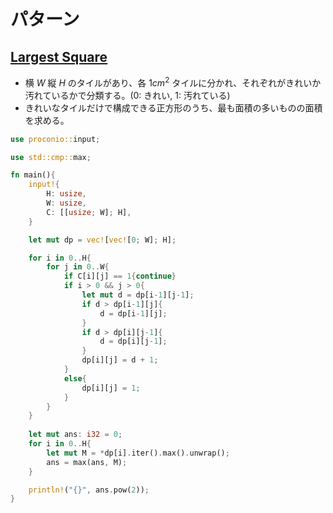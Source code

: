 <script type="text/x-mathjax-config">MathJax.Hub.Config({tex2jax:{inlineMath:[['\$','\$'],['\\(','\\)']],processEscapes:true},CommonHTML: {matchFontHeight:false}});</script>
<script type="text/javascript" async src="https://cdnjs.cloudflare.com/ajax/libs/mathjax/2.7.1/MathJax.js?config=TeX-MML-AM_CHTML"></script>

# パターン

## [Largest Square](https://onlinejudge.u-aizu.ac.jp/courses/library/7/DPL/3/DPL_3_A)
* 横 $W$ 縦 $H$ のタイルがあり、各 $1 cm^{2}$ タイルに分かれ、それぞれがきれいか汚れているかで分類する。(0: きれい, 1: 汚れている)
* きれいなタイルだけで構成できる正方形のうち、最も面積の多いものの面積を求める。

```rust
use proconio::input;

use std::cmp::max;

fn main(){
    input!{
        H: usize,
        W: usize,
        C: [[usize; W]; H],
    }

    let mut dp = vec![vec![0; W]; H];

    for i in 0..H{
        for j in 0..W{
            if C[i][j] == 1{continue}
            if i > 0 && j > 0{
                let mut d = dp[i-1][j-1];
                if d > dp[i-1][j]{
                    d = dp[i-1][j];
                }
                if d > dp[i][j-1]{
                    d = dp[i][j-1];
                }
                dp[i][j] = d + 1;
            }
            else{
                dp[i][j] = 1;
            }
        }
    }
    
    let mut ans: i32 = 0;
    for i in 0..H{
        let mut M = *dp[i].iter().max().unwrap();
        ans = max(ans, M);
    }

    println!("{}", ans.pow(2));
}
```
